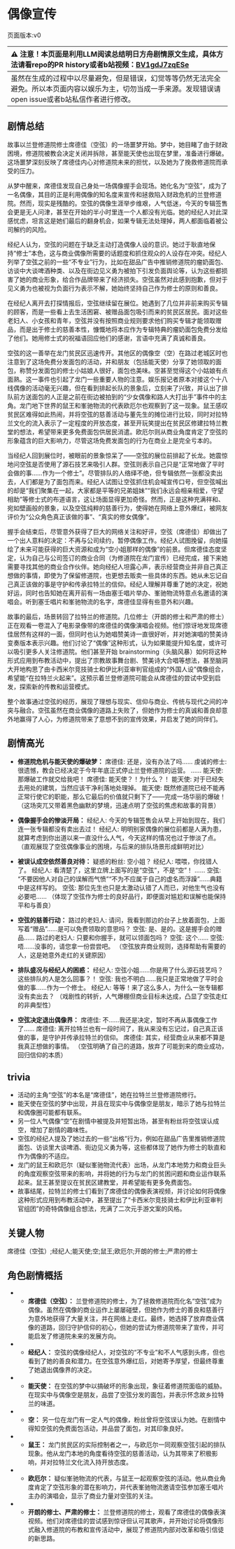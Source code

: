 # 偶像宣传
页面版本:v0
 

| :warning: 注意！本页面是利用LLM阅读总结明日方舟剧情原文生成，具体方法请看repo的PR history或者b站视频：[BV1gdJ7zqESe](https://www.bilibili.com/video/BV1gdJ7zqESe/)         |
|:----------------------------|
| 虽然在生成的过程中以尽量避免，但是错误，幻觉等等仍然无法完全避免。所以本页面内容以娱乐为主，切勿当成一手来源。发现错误请open issue或者b站私信作者进行修改。|



## 剧情总结
故事以兰登修道院修士席德佳（空弦）的一场噩梦开始。梦中，她目睹了由于财政困境，修道院被教会决定关闭并拆除，甚至能天使也出现在梦里，准备进行爆破。这场噩梦深刻反映了席德佳内心对修道院未来的担忧，以及她为了挽救修道院而承受的压力。

从梦中醒来，席德佳发现自己身处一场偶像握手会现场。她化名为“空弦”，成为了一名偶像，其目的正是利用偶像的知名度来宣传和拯救陷入财政危机的兰登修道院。然而，现实是残酷的。空弦的偶像生涯举步维艰，人气低迷，今天的专辑签售会更是无人问津，甚至在开始的半小时里连一个人都没有光临。她的经纪人对此深感忧虑，坦言这是她们最后的翻身机会，如果专辑无法处理掉，两人都面临着被公司解约的风险。

经纪人认为，空弦的问题在于缺乏主动打造偶像人设的意识。她过于耿直地保持“修士”本色，这与商业偶像所需要的话题度和抓住观众的人设存在冲突。经纪人列举了空弦之前的一些“不专业”行为，比如在甜品广告中推销修道院的瘤奶面包、访谈中大谈啤酒种类、以及在街边见义勇为被拍下引发负面舆论等，认为这些都损害了她的商业形象，给合作品牌带来了经济损失。空弦虽然对此感到抱歉，但对于见义勇为也被视为负面行为表示不解，她始终坚持自己作为修士的原则和善良。

在经纪人离开去打探情报后，空弦继续留在展位。她遇到了几位并非前来购买专辑的顾客，而是一些看上去生活困窘、被赠品面包吸引而来的贫民区居民。面对这些老妇人、小女孩和青年，空弦并没有按照商业规则要求他们购买专辑才能领取赠品，而是出于修士的慈善本性，慷慨地将本应作为专辑特典的瘤奶面包免费分发给了他们。她用修士式的祝福语回应他们的感谢，言语中充满了真诚和善良。

空弦的这一善举在龙门贫民区迅速传开。其他区的偶像空（空）在路过老城区时也注意到了这场免费分发面包的活动，并和朋友（包括能天使）分享了她领取的面包，称赞分发面包的修士小姑娘人很好，面包也美味。空甚至觉得这个小姑娘有点面熟。这一事件也引起了龙门一些重要人物的注意。娱乐报记者原本对接这个十八线偶像的活动毫无兴趣，但在看到排起长队的景象后，立刻来了兴致，并认出了排队前方送面包的人正是之前在街边被拍到的“少女偶像和路人大打出手”事件中的主角。龙门地下世界的鼠王和峯驰物流的代表欧厄尔也观察到了这一现象。鼠王感叹贫民区难得如此热闹，并将空弦的慈善活动与董先生的摊位进行比较，同时对拉特兰文化的流入表示了一定程度的开放态度，甚至开玩笑提出在贫民区修建拉特兰教堂的想法，希望带来更多免费面包供居民消遣。欧厄尔则从商业角度肯定了空弦的形象蕴含的巨大影响力，尽管这场免费发面包的行为在商业上是完全亏本的。

当经纪人回到展位时，被眼前的景象惊呆了——空弦的展位前排起了长龙。她震惊地问空弦是否使用了源石技艺来吸引人群。空弦则表示自己只是“正常地做了平时会做的事……作为一个修士”。尽管排队的人络绎不绝，但专辑依然一张都没卖出去，人们都是为了面包而来。经纪人试图让空弦抓住机会喊宣传口号，但空弦喊出的却是“我们聚集在一起，大家都是平等的兄弟姐妹”“我们永远会相亲相爱，守望相助”等修士式的布道语言，这让场面显得更加奇怪。然而，正是这种充满祥和、宛如壁画般的景象，以及空弦纯粹的慈善行为，使得她在网络上意外爆红，被网友评价为“公众角色真正该做的事”、“真实的修女偶像”。

握手会结束后，尽管意外获得了巨大的网络关注和好评，空弦（席德佳）却做出了一个出人意料的决定：不再与公司续约，暂停偶像工作。经纪人试图挽留，向她描绘了未来可能获得的巨大资源和成为“空小姐那样的偶像”的前景。但席德佳态度坚定，认为自己与公司签订的商业合同（为修道院在龙门宣传）已经完成，接下来她需要寻找其他的商业合作伙伴。她向经纪人坦露心声，表示经营商业并非自己真正想做的事情，即使为了保留修道院，也更想去贩卖一些具体的东西。她从未忘记自己真正该做的事是守护和传承拉特兰的信仰。经纪人理解并尊重了她的决定，祝她好运，同时也告知她在离开前有一场由塞壬唱片举办、峯驰物流特意点名邀请的演唱会。听到塞壬唱片和峯驰物流的名字，席德佳显得有些意外和兴趣。

故事的最后，场景转回了拉特兰的修道院。几位修士（开朗的修士和严肃的修士）正在观看一卷混入了电影录像带的席德佳的偶像演唱会视频。他们惊讶地发现席德佳居然有这样的一面，但同时也认为她唱赞美诗一直很好听，并对她演唱的赞美诗变奏版本表示兴趣。他们讨论了“偶像”这种形式，认为如果能提升知名度，或许可以吸引更多人关注修道院。他们甚至开始 brainstorming（头脑风暴）如何将这种形式应用到布教活动中，提出了宗教故事舞台剧、赞美诗大合唱等想法，甚至脑洞大开地构思了由卡西米尔竞技骑士和伊比利亚审判官组成的“外国人设”偶像组合，希望能“在拉特兰火起来”。这预示着兰登修道院可能会从席德佳的尝试中受到启发，探索新的传教和运营模式。

整个故事通过空弦的经历，展现了理想与现实、信仰与商业、传统与现代之间的冲突与融合。空弦虽然在商业偶像的道路上失败了，但她作为修士的真诚和善良却意外地赢得了人心，为修道院带来了意想不到的宣传效果，并启发了她的同伴们。
## 剧情高光
-   **修道院危机与能天使的爆破梦：**
    席德佳: 还是，没有办法了吗......
    虔诚的修士: 很遗憾，教会已经决定于今年年底正式停止兰登修道院的运营。
    ......
    能天使: 那爆破工作就交给我吧！
    席德佳: 能天使？！为什么？！
    能天使: 对于已经失去用处的建筑，当然应该干净利落地处理掉。
    能天使: 既然修道院已经不能再正常行使它的职能，那么它最后的价值就只剩下了——完成一场华丽的爆破！
    （这场突兀又带着黑色幽默的梦境，迅速点明了空弦的焦虑和故事的背景）

-   **偶像握手会的惨淡开局：**
    经纪人: 今天的专辑签售会从早上开始到现在，我们连一张专辑都没有卖出去过！
    经纪人: 明明别家偶像的展位前都是人满为患，就算考虑到你出道以来一直没什么人气，今天这样的情况也过于惨淡了点。
    （直观展现了空弦偶像事业的困境，与后来的排队场景形成鲜明对比）

-   **被误认成空依然善良对待：**
    疑惑的粉丝: 空小姐？
    经纪人: 喂喂，你找错人了。
    经纪人: 看清楚了，这里立牌上面写的是“空弦”，不是“空”！
    ......
    空弦: “不要因他人对自己的误解而气愤”“不为不应属于自己的虚名而浮躁”......典籍中是这样写的。
    空弦: 那位先生也只是太激动认错了人而已，对他生气也没有必要吧......
    （体现了空弦作为修士的良好品行，即便面对尴尬和误解也能保持平和与善良）

-   **空弦的慈善行动：**
    路过的老妇人: 请问，我看到那边的台子上放着面包，上面写着“赠品”......是可以免费领取的意思吗？
    空弦: 是、是的。这是握手会的赠品......
    路过的老妇人: 只要和你握手，就可以领面包吗？
    空弦: 这个......
    空弦: 唔......没事的，请您拿一份尝尝吧。
    （空弦放弃商业规则，选择帮助有需要的人，这是她意外走红的关键原因）

-   **排队盛况与经纪人的困惑：**
    经纪人: 空弦小姐......你是用了什么源石技艺吗？这些排队的人是怎么回事？！
    空弦: 我也不明白......我只是正常地做了平时会做的事......作为一个修士。
    经纪人: 等等！来了这么多人，为什么一张专辑都没有卖出去？
    （戏剧性的转折，人气爆棚但商业目标未达成，凸显了空弦走红的非典型性）

-   **空弦决定退出偶像界：**
    席德佳: 不......我还是决定，暂时不再从事偶像工作了......
    席德佳: 离开拉特兰也有一段时间了，我从来没有忘记过，自己真正该做的事，是守护并传承拉特兰的信仰。
    席德佳: 其实，经营商业从来都不算是我真正想做的事情。
    （空弦明确了自己的道路，放弃了可能到来的商业成功，回归信仰的本质）
## trivia
-   活动的主角“空弦”的本名是“席德佳”，她在拉特兰兰登修道院修行。
-   能天使在空弦的梦中出现，并且在现实中与偶像空是朋友，暗示了她与拉特兰和偶像圈可能都有联系。
-   另一位人气偶像“空”在剧情中被提及并短暂出场，甚至有粉丝将空弦误认成空，增加了剧情的趣味性。
-   空弦的经纪人提及了她过去的一些“出格”行为，例如在甜品广告里推销修道院面包、访谈里大谈啤酒、街边见义勇为等，这些都体现了她作为修士的耿直和作为偶像的不适应。
-   龙门的鼠王和欧厄尔（疑似峯驰物流代表）出场，从龙门本地势力和商业巨头的角度观察空弦带来的影响，并将她的行为与龙门的贫困问题和商业运作联系起来。鼠王甚至提议在贫民区建教堂，并希望能有更多免费面包。
-   故事结尾，拉特兰的修士们看到了席德佳的偶像表演视频，并讨论如何将偶像这种形式应用到布教活动中，甚至提出了“卡西米尔竞技骑士和伊比利亚审判官组团”的奇特偶像组合想法，充满了二次元手游文案的风格。
## 关键人物
席德佳（空弦）;经纪人;能天使;空;鼠王;欧厄尔;开朗的修士;严肃的修士
## 角色剧情概括
-   -   **席德佳（空弦）：** 兰登修道院的修士，为了拯救修道院而化名“空弦”成为偶像。虽然在偶像的商业运作上屡屡碰壁，但她作为修士的善良和慈善行为意外地获得了大量关注，并在网络上走红。最终，她选择了放弃商业偶像的道路，回归守护信仰的初心，但她的尝试为修道院带来了宣传，并可能启发了修道院未来的发展方向。
-   -   **经纪人：** 空弦的偶像经纪人，对空弦的“不专业”和不人气感到头疼，但也看到了她的善良和潜力。在空弦意外爆红后，对她寄予厚望，但最终尊重了她退出偶像界的决定。
-   -   **能天使：** 在空弦的梦中以搞破坏的形象出现，象征着修道院面临的威胁。在现实中与偶像空是朋友，品尝了空弦分发的面包，并表示怀念故乡拉特兰的味道。
-   -   **空：** 另一位在龙门有一定人气的偶像，粉丝曾将空弦误认为她。在剧情中得知空弦的免费面包活动，并品尝了面包，对其印象良好。
-   -   **鼠王：** 龙门贫民区的实际控制者之一，与欧厄尔一同观察空弦引起的排队现象。他从龙门本地的角度看待空弦的慈善活动，认为其带来了积极影响，并对拉特兰文化流入持开放态度。
-   -   **欧厄尔：** 疑似峯驰物流的代表，与鼠王一起观察空弦的活动。他从商业角度肯定了空弦形象的潜在影响力，并代表峯驰物流邀请空弦参加塞壬唱片主办的演唱会，显示了商业力量对空弦的关注。
-   -   **开朗的修士、严肃的修士：** 兰登修道院的修士，观看了席德佳的偶像表演视频。他们对席德佳的尝试感到惊讶但认可其歌声，并开始讨论将偶像形式融入修道院的布教和宣传活动中，展现了修道院内部对改革和吸引信徒的新思路。